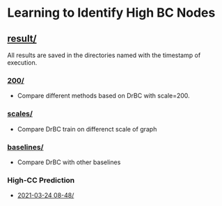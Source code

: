 # Learning to Identify High BC Nodes

## [result/](result)

All results are saved in the directories named with the timestamp of execution.

### [200/](result/200/)
- Compare different methods based on DrBC with scale=200.


### [scales/](result/scales/)
- Compare DrBC train on differenct scale of graph


### [baselines/](result/baseline/)
- Compare DrBC with other baselines


### High-CC Prediction
- [2021-03-24 08-48/](result/2021-03-24%2008-48/)

